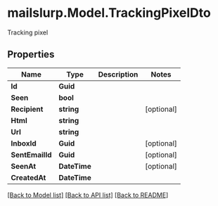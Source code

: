 # mailslurp.Model.TrackingPixelDto
Tracking pixel
## Properties

Name | Type | Description | Notes
------------ | ------------- | ------------- | -------------
**Id** | **Guid** |  | 
**Seen** | **bool** |  | 
**Recipient** | **string** |  | [optional] 
**Html** | **string** |  | 
**Url** | **string** |  | 
**InboxId** | **Guid** |  | [optional] 
**SentEmailId** | **Guid** |  | [optional] 
**SeenAt** | **DateTime** |  | [optional] 
**CreatedAt** | **DateTime** |  | 

[[Back to Model list]](../README#documentation-for-models) [[Back to API list]](../README#documentation-for-api-endpoints) [[Back to README]](../README)


